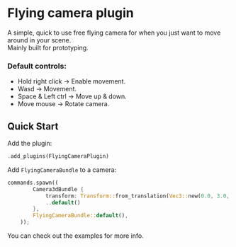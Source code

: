 # Flying camera plugin
A simple, quick to use free flying camera for when you just want to move around in your scene.  
Mainly built for prototyping.

### Default controls:
- Hold right click -> Enable movement.
- Wasd -> Movement.
- Space & Left ctrl -> Move up & down.
- Move mouse -> Rotate camera.

## Quick Start

Add the plugin:

```rust ignore
.add_plugins(FlyingCameraPlugin)
```

Add `FlyingCameraBundle` to a camera:

```rust ignore
commands.spawn((
        Camera3dBundle {
            transform: Transform::from_translation(Vec3::new(0.0, 3.0, 6.0)),
            ..default()
        },
        FlyingCameraBundle::default(),
    ));
```

You can check out the examples for more info.
